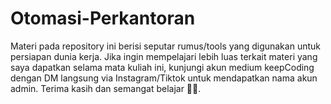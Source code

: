 # Otomasi-Perkantoran
Materi pada repository ini berisi seputar rumus/tools yang digunakan untuk persiapan dunia kerja. Jika ingin mempelajari lebih luas terkait materi yang saya dapatkan selama mata kuliah ini, kunjungi akun medium keepCoding dengan DM langsung via Instagram/Tiktok untuk mendapatkan nama akun admin. Terima kasih dan semangat belajar 🤗💙.
